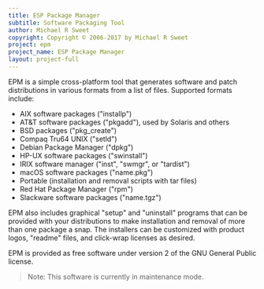 ```yaml
---
title: ESP Package Manager
subtitle: Software Packaging Tool
author: Michael R Sweet
copyright: Copyright © 2006-2017 by Michael R Sweet
project: epm
project_name: ESP Package Manager
layout: project-full
---
```


EPM is a simple cross-platform tool that generates software and patch
distributions in various formats from a list of files.  Supported formats
include:

- AIX software packages ("installp")
- AT&T software packages ("pkgadd"), used by Solaris and others
- BSD packages ("pkg_create")
- Compaq Tru64 UNIX ("setld")
- Debian Package Manager ("dpkg")
- HP-UX software packages ("swinstall")
- IRIX software manager ("inst", "swmgr", or "tardist")
- macOS software packages ("name.pkg")
- Portable (installation and removal scripts with tar files)
- Red Hat Package Manager ("rpm")
- Slackware software packages ("name.tgz")

EPM also includes graphical "setup" and "uninstall" programs that can be
provided with your distributions to make installation and removal of more than
one package a snap.  The installers can be customized with product logos,
"readme" files, and click-wrap licenses as desired.

EPM is provided as free software under version 2 of the GNU General Public
license.

> Note: This software is currently in maintenance mode.
